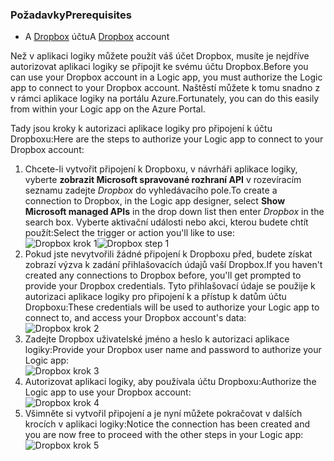 ### <a name="prerequisites"></a><span data-ttu-id="f4e46-101">Požadavky</span><span class="sxs-lookup"><span data-stu-id="f4e46-101">Prerequisites</span></span>
* <span data-ttu-id="f4e46-102">A [Dropbox](https://www.Dropbox.com/) účtu</span><span class="sxs-lookup"><span data-stu-id="f4e46-102">A [Dropbox](https://www.Dropbox.com/) account</span></span> 

<span data-ttu-id="f4e46-103">Než v aplikaci logiky můžete použít váš účet Dropbox, musíte je nejdříve autorizovat aplikaci logiky se připojit ke svému účtu Dropbox.</span><span class="sxs-lookup"><span data-stu-id="f4e46-103">Before you can use your Dropbox account in a Logic app, you must authorize the Logic app to connect to your Dropbox account.</span></span> <span data-ttu-id="f4e46-104">Naštěstí můžete k tomu snadno z v rámci aplikace logiky na portálu Azure.</span><span class="sxs-lookup"><span data-stu-id="f4e46-104">Fortunately, you can do this easily from within your Logic app on the Azure Portal.</span></span> 

<span data-ttu-id="f4e46-105">Tady jsou kroky k autorizaci aplikace logiky pro připojení k účtu Dropboxu:</span><span class="sxs-lookup"><span data-stu-id="f4e46-105">Here are the steps to authorize your Logic app to connect to your Dropbox account:</span></span>

1. <span data-ttu-id="f4e46-106">Chcete-li vytvořit připojení k Dropboxu, v návrháři aplikace logiky, vyberte **zobrazit Microsoft spravované rozhraní API** v rozevíracím seznamu zadejte *Dropbox* do vyhledávacího pole.</span><span class="sxs-lookup"><span data-stu-id="f4e46-106">To create a connection to Dropbox, in the Logic app designer, select **Show Microsoft managed APIs** in the drop down list then enter *Dropbox* in the search box.</span></span> <span data-ttu-id="f4e46-107">Vyberte aktivační události nebo akci, kterou budete chtít použít:</span><span class="sxs-lookup"><span data-stu-id="f4e46-107">Select the trigger or action you'll like to use:</span></span>  
   <span data-ttu-id="f4e46-108">![Dropbox krok 1](./media/connectors-create-api-dropbox/dropbox-1.png)</span><span class="sxs-lookup"><span data-stu-id="f4e46-108">![Dropbox step 1](./media/connectors-create-api-dropbox/dropbox-1.png)</span></span>
2. <span data-ttu-id="f4e46-109">Pokud jste nevytvořili žádné připojení k Dropboxu před, budete získat zobrazí výzva k zadání přihlašovacích údajů vaší Dropbox.</span><span class="sxs-lookup"><span data-stu-id="f4e46-109">If you haven't created any connections to Dropbox before, you'll get prompted to provide your Dropbox credentials.</span></span> <span data-ttu-id="f4e46-110">Tyto přihlašovací údaje se použije k autorizaci aplikace logiky pro připojení k a přístup k datům účtu Dropboxu:</span><span class="sxs-lookup"><span data-stu-id="f4e46-110">These credentials will be used to authorize your Logic app to connect to, and access your Dropbox account's data:</span></span>  
   ![Dropbox krok 2](./media/connectors-create-api-dropbox/dropbox-2.png)
3. <span data-ttu-id="f4e46-112">Zadejte Dropbox uživatelské jméno a heslo k autorizaci aplikace logiky:</span><span class="sxs-lookup"><span data-stu-id="f4e46-112">Provide your Dropbox user name and password to authorize your Logic app:</span></span>  
   ![Dropbox krok 3](./media/connectors-create-api-dropbox/dropbox-3.png)   
4. <span data-ttu-id="f4e46-114">Autorizovat aplikaci logiky, aby používala účtu Dropboxu:</span><span class="sxs-lookup"><span data-stu-id="f4e46-114">Authorize the Logic app to use your Dropbox account:</span></span>  
   ![Dropbox krok 4](./media/connectors-create-api-dropbox/dropbox-4.png)
5. <span data-ttu-id="f4e46-116">Všimněte si vytvořil připojení a je nyní můžete pokračovat v dalších krocích v aplikaci logiky:</span><span class="sxs-lookup"><span data-stu-id="f4e46-116">Notice the connection has been created and you are now free to proceed with the other steps in your Logic app:</span></span>  
   ![Dropbox krok 5](./media/connectors-create-api-dropbox/dropbox-5.png)   

